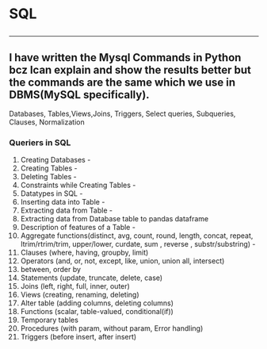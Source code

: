 # SQL<hr>
## I have written the Mysql Commands in Python bcz Ican explain and show the results better but the commands are the same which we use in DBMS(MySQL specifically).
Databases, Tables,Views,Joins, Triggers, Select queries, Subqueries, Clauses, Normalization

### Queriers in SQL 
1) Creating Databases - 
2) Creating Tables - 
3) Deleting Tables - 
4) Constraints while Creating Tables -
5) Datatypes in SQL - 
6) Inserting data into Table - 
7) Extracting data from Table - 
8) Extracting data from Database table to pandas dataframe
9) Description of features of a Table -
10) Aggregate functions(distinct, avg, count, round, length, concat, repeat, ltrim/rtrim/trim, upper/lower, curdate, sum , reverse , substr/substring) -
11) Clauses (where, having, groupby, limit)
12) Operators (and, or, not, except, like, union, union all, intersect)
13) between, order by
13) Statements (update, truncate, delete, case)
14) Joins (left, right, full, inner, outer)
15) Views (creating, renaming, deleting)
16) Alter table (adding columns, deleting columns)
17) Functions (scalar, table-valued, conditional(if))
18) Temporary tables
19) Procedures (with param, without param, Error handling)
20) Triggers (before insert, after insert)